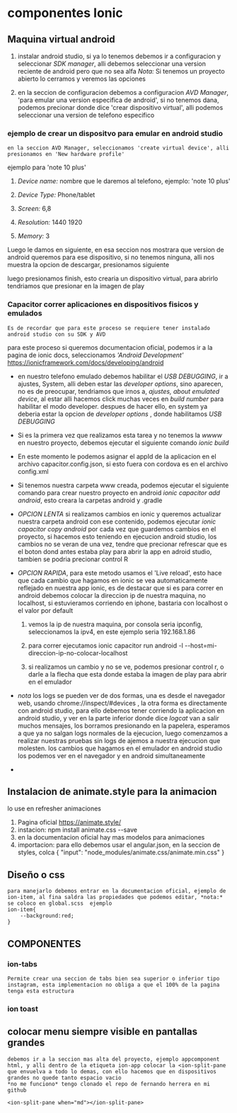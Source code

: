 # componentes Ionic

## Maquina virtual android

1. instalar android studio, si ya lo tenemos debemos ir a configuracion y seleccionar *SDK manager*, alli debemos seleccionar una version reciente de android pero que no sea alfa *Nota:* Si tenemos un proyecto abierto lo cerramos y veremos las opciones

2. en la seccion de configuracion debemos a configuracion  *AVD Manager*, 'para emular una version especifica de android', si no tenemos dana, podemos precionar donde dice 'crear dispositivo virtual', alli podemos seleccionar una version de telefono especifico

### ejemplo de crear un dispositvo para emular en android studio

    en la seccion AVD Manager, seleccionamos 'create virtual device', alli presionamos en 'New hardware profile'

ejemplo para 'note 10 plus'

1. *Device name:* nombre que le daremos al telefono, ejemplo: 'note 10 plus'

2. *Device Type:* Phone/tablet

3. *Screen:* 6,8

4. *Resolution:* 1440 1920

5. *Memory:* 3

Luego le damos en siguiente, en esa seccion nos mostrara que version de android queremos para ese dispositivo, si no tenemos ninguna, alli nos muestra la opcion de descargar, presionamos siguiente

luego presionamos finish, esto crearia un dispositivo virtual, para abrirlo tendriamos que presionar en la imagen de play


### Capacitor correr aplicaciones en dispositivos fisicos y emulados

    Es de recordar que para este proceso se requiere tener instalado android studio con su SDK y AVD
para este proceso si queremos documentacion oficial, podemos ir a la pagina de ionic docs, seleccionamos *'Android Development'* <https://ionicframework.com/docs/developing/android>

- en nuestro telefono emulado debemos habilitar el *USB DEBUGGING*, ir a ajustes, System, alli deben estar las *developer options*, sino aparecen, no es de preocupar, tendriamos que irnos a, *ajustes, about emulated device*, al estar alli hacemos click muchas veces en *build number* para habilitar el modo developer. despues de hacer ello, en system ya deberia estar la opcion de *developer options* , donde habilitamos  *USB DEBUGGING* 

- Si es la primera vez que realizamos esta tarea y no tenemos la *wwww* en nuestro proyecto, debemos ejecutar el siguiente comando *ionic build* 

- En este momento le podemos asignar el appId de la aplicacion en el archivo capacitor.config.json, si esto fuera con cordova es en el archivo config.xml

- Si tenemos nuestra carpeta www creada, podemos ejecutar el siguiente comando para crear nuestro proyecto en android *ionic capacitor add android*, esto creara la carpetas android y .gradle

- *OPCION LENTA* si realizamos cambios en ionic y queremos actualizar nuestra carpeta android con ese contenido, podemos ejecutar *ionic capacitor copy android* por cada vez que guardemos cambios en el proyecto, si hacemos esto teniendo en ejecucion android studio, los cambios no se veran de una vez, tendre que precionar refrescar que es el boton dond antes estaba play para abrir la app en adroid studio, tambien se podria precionar control R

- *OPCION RAPIDA*, para este metodo usamos el 'Live reload', esto hace que cada cambio que hagamos en ionic se vea automaticamente reflejado en nuestra app ionic, es de destacar que si es para correr en android debemos colocar la direccion ip de nuestra maquina, no localhost, si estuvieramos corriendo en iphone, bastaria con localhost o el valor por default

    1. vemos la ip de nuestra maquina, por consola seria ipconfig, seleccionamos la ipv4, en este ejemplo seria 192.168.1.86

    2. para correr ejecutamos ionic capacitor run android -l --host=mi-direccion-ip-no-colocar-localhost

    3. si realizamos un cambio y no se ve, podemos presionar control r, o darle a la flecha que esta donde estaba la imagen de play para abrir en el emulador


- *nota* los logs se pueden ver de dos formas, una es desde el navegador web, usando chrome://inspect/#devices , la otra forma es directamente con android studio, para ello debemos tener corriendo la aplicacion en android studio, y ver en la parte inferior donde dice *logcat* van a salir muchos mensajes, los borramos presionando en la papelera, esperamos a que ya no salgan logs normales de la ejecucion, luego comenzamos a realizar nuestras pruebas sin logs de ajemos a nuestra ejecucion que molesten. los cambios que hagamos en el emulador en android studio los podemos ver en el navegador y en android simultaneamente 

- 

## Instalacion de animate.style para la animacion

lo use en refresher animaciones

1. Pagina oficial <https://animate.style/>
2. instacion: npm install animate.css --save
3. en la documentacion oficial hay mas modelos para animaciones
4. importacion: para ello debemos usar el angular.json, en la seccion de styles, colca
{
    "input": "node_modules/animate.css/animate.min.css"
}

## Diseño o css
    para manejarlo debemos entrar en la documentacion oficial, ejemplo de ion-item, al fina saldra las propiedades que podemos editar, *nota:* se coloco en global.scss  ejemplo 
    ion-item{
        --background:red;
    }


## COMPONENTES

### ion-tabs
    Permite crear una seccion de tabs bien sea superior o inferior tipo instagram, esta implementacion no obliga a que el 100% de la pagina tenga esta estructura

### ion toast
    

## colocar menu siempre visible en pantallas grandes

    debemos ir a la seccion mas alta del proyecto, ejemplo appcomponent html, y alli dentro de la etiqueta ion-app colocar la <ion-split-pane que envuelva a todo lo demas, con ello hacemos que en dispositivos grandes no quede tanto espacio vacio
    *no me funciono* tengo clonado el repo de fernando herrera en mi github

    <ion-split-pane when="md"></ion-split-pane>
